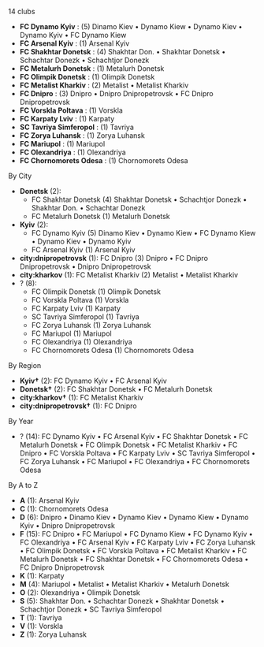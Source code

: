 14 clubs

- **FC Dynamo Kyiv** : (5) Dinamo Kiev • Dynamo Kiew • Dynamo Kiev • Dynamo Kyiv • FC Dynamo Kiew
- **FC Arsenal Kyiv** : (1) Arsenal Kyiv
- **FC Shakhtar Donetsk** : (4) Shakhtar Don. • Shakhtar Donetsk • Schachtar Donezk • Schachtjor Donezk
- **FC Metalurh Donetsk** : (1) Metalurh Donetsk
- **FC Olimpik Donetsk** : (1) Olimpik Donetsk
- **FC Metalist Kharkiv** : (2) Metalist • Metalist Kharkiv
- **FC Dnipro** : (3) Dnipro • Dnipro Dnipropetrovsk • FC Dnipro Dnipropetrovsk
- **FC Vorskla Poltava** : (1) Vorskla
- **FC Karpaty Lviv** : (1) Karpaty
- **SC Tavriya Simferopol** : (1) Tavriya
- **FC Zorya Luhansk** : (1) Zorya Luhansk
- **FC Mariupol** : (1) Mariupol
- **FC Olexandriya** : (1) Olexandriya
- **FC Chornomorets Odesa** : (1) Chornomorets Odesa




By City

- **Donetsk** (2): 
  - FC Shakhtar Donetsk  (4) Shakhtar Donetsk • Schachtjor Donezk • Shakhtar Don. • Schachtar Donezk
  - FC Metalurh Donetsk  (1) Metalurh Donetsk
- **Kyiv** (2): 
  - FC Dynamo Kyiv  (5) Dinamo Kiev • Dynamo Kiew • FC Dynamo Kiew • Dynamo Kiev • Dynamo Kyiv
  - FC Arsenal Kyiv  (1) Arsenal Kyiv
- **city:dnipropetrovsk** (1): FC Dnipro  (3) Dnipro • FC Dnipro Dnipropetrovsk • Dnipro Dnipropetrovsk
- **city:kharkov** (1): FC Metalist Kharkiv  (2) Metalist • Metalist Kharkiv
- ? (8): 
  - FC Olimpik Donetsk  (1) Olimpik Donetsk
  - FC Vorskla Poltava  (1) Vorskla
  - FC Karpaty Lviv  (1) Karpaty
  - SC Tavriya Simferopol  (1) Tavriya
  - FC Zorya Luhansk  (1) Zorya Luhansk
  - FC Mariupol  (1) Mariupol
  - FC Olexandriya  (1) Olexandriya
  - FC Chornomorets Odesa  (1) Chornomorets Odesa




By Region

- **Kyiv†** (2):   FC Dynamo Kyiv • FC Arsenal Kyiv
- **Donetsk†** (2):   FC Shakhtar Donetsk • FC Metalurh Donetsk
- **city:kharkov†** (1):   FC Metalist Kharkiv
- **city:dnipropetrovsk†** (1):   FC Dnipro




By Year

- ? (14):   FC Dynamo Kyiv • FC Arsenal Kyiv • FC Shakhtar Donetsk • FC Metalurh Donetsk • FC Olimpik Donetsk • FC Metalist Kharkiv • FC Dnipro • FC Vorskla Poltava • FC Karpaty Lviv • SC Tavriya Simferopol • FC Zorya Luhansk • FC Mariupol • FC Olexandriya • FC Chornomorets Odesa






By A to Z

- **A** (1): Arsenal Kyiv
- **C** (1): Chornomorets Odesa
- **D** (6): Dnipro • Dinamo Kiev • Dynamo Kiev • Dynamo Kiew • Dynamo Kyiv • Dnipro Dnipropetrovsk
- **F** (15): FC Dnipro • FC Mariupol • FC Dynamo Kiew • FC Dynamo Kyiv • FC Olexandriya • FC Arsenal Kyiv • FC Karpaty Lviv • FC Zorya Luhansk • FC Olimpik Donetsk • FC Vorskla Poltava • FC Metalist Kharkiv • FC Metalurh Donetsk • FC Shakhtar Donetsk • FC Chornomorets Odesa • FC Dnipro Dnipropetrovsk
- **K** (1): Karpaty
- **M** (4): Mariupol • Metalist • Metalist Kharkiv • Metalurh Donetsk
- **O** (2): Olexandriya • Olimpik Donetsk
- **S** (5): Shakhtar Don. • Schachtar Donezk • Shakhtar Donetsk • Schachtjor Donezk • SC Tavriya Simferopol
- **T** (1): Tavriya
- **V** (1): Vorskla
- **Z** (1): Zorya Luhansk




